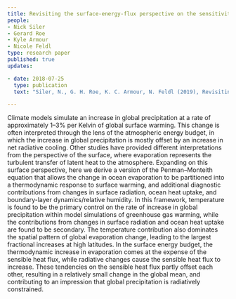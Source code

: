 ```yaml
---
title: Revisiting the surface-energy-flux perspective on the sensitivity of global precipitation to climate change 
people:
- Nick Siler 
- Gerard Roe
- Kyle Armour
- Nicole Feldl 
type: research paper
published: true
updates:

- date: 2018-07-25
  type: publication
  text: "Siler, N., G. H. Roe, K. C. Armour, N. Feldl (2019), Revisiting the surface-energy-flux perspective on the sensitivity of global precipitation to climate change, <i>Climate Dynamics</i>, 52, [doi:10.1007/s00382-018-4359-0]()."

---
```


Climate models simulate an increase in global precipitation at a rate of approximately 1–3% per Kelvin of global surface warming. This change is often interpreted through the lens of the atmospheric energy budget, in which the increase in global precipitation is mostly offset by an increase in net radiative cooling. Other studies have provided different interpretations from the perspective of the surface, where evaporation represents the turbulent transfer of latent heat to the atmosphere. Expanding on this surface perspective, here we derive a version of the Penman–Monteith equation that allows the change in ocean evaporation to be partitioned into a thermodynamic response to surface warming, and additional diagnostic contributions from changes in surface radiation, ocean heat uptake, and boundary-layer dynamics/relative humidity. In this framework, temperature is found to be the primary control on the rate of increase in global precipitation within model simulations of greenhouse gas warming, while the contributions from changes in surface radiation and ocean heat uptake are found to be secondary. The temperature contribution also dominates the spatial pattern of global evaporation change, leading to the largest fractional increases at high latitudes. In the surface energy budget, the thermodynamic increase in evaporation comes at the expense of the sensible heat flux, while radiative changes cause the sensible heat flux to increase. These tendencies on the sensible heat flux partly offset each other, resulting in a relatively small change in the global mean, and contributing to an impression that global precipitation is radiatively constrained.



